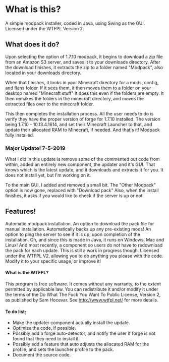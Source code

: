 # What is this?
A simple modpack installer, coded in Java, using Swing as the GUI.
Licensed under the WTFPL Version 2.

## What does it do?

Upon selecting the option of 1.7.10 modpack, it begins to download a zip file from an Amazon S3 server, and saves it to your downloads directory.
After the download finishes, it extracts the zip to a folder named "Modpack", also located in your downloads directory.

When that finishes, it looks in your Minecraft directory for a mods, config, and flans folder. If it sees them, it then moves them to a folder
on your desktop named "Minecraft stuff" It does this even if the folders are empty. It then remakes the folders in the minecraft directory, 
and moves the extracted files over to the minecraft folder. 

This then completes the installation process. All the user needs to do is verify they have the proper version of forge for 1.7.10 installed.
The version being 1.7.10 - 10.13.4.1614, and set their Minecraft Launcher to that, and update their allocated RAM to Minecraft, if needed. 
And that's it! Modpack fully installed.

### Major Update! 7-5-2019

What I did in this update is remove some of the commented out code from within, added an entirely new component, the updater and it's GUI.
That knows which is the latest update, and it downloads and extracts it for you. It does not install yet, but I'm working on it.

To the main GUI, I added and removed a small bit. The "Other Modpack" option is now gone, replaced with "Download pack" 
Also, when the install finishes, it asks if you would like to check if the server is up or not. 


## Features!
Automatic modpack installation.
An option to download the pack file for manual installation.
Automatically backs up any pre-existing mods!
An option to ping the server to see if it is up, upon completion of the installation.
Oh, and since this is made in Java, it runs on Windows, Mac and Linux!
And most recently, a component so users do not have to redownload the pack for each update. This is still a work in progress though.
Licensed under the WTFPL V2, allowing you to do anything you please with the code. Modify it to your specific usage, or improve it!

#### What is the WTFPL?
This program is free software. It comes without any warranty, to the extent permitted by applicable law. 
You can redistribute it and/or modify it under the terms of the Do What The Fuck You Want To Public License, Version 2, as published by Sam Hocevar. See http://www.wtfpl.net/ for more details.

#### To do list:
- Make the updater component actually install the update.
- Optimize the code, if possible.
- Possibly add a forge auto-detector, and notify the user if forge is not found that they need to install it.
- Possibly add a feature that auto adjusts the allocated RAM for the profile, and sets the launcher profile to the pack.
- Document the source code.




